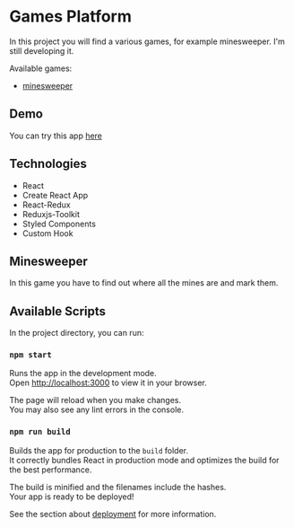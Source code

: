 # Games Platform
In this project you will find a various games, for example minesweeper.
I'm still developing it.

Available games:
- [minesweeper](##Minesweeper)

## Demo

You can try this app [here](https://kmarciniszyn.github.io/games-react/)

## Technologies
- React
- Create React App
- React-Redux
- Reduxjs-Toolkit
- Styled Components
- Custom Hook
## Minesweeper

In this game you have to find out where all the mines are and mark them.

## Available Scripts

In the project directory, you can run:

### `npm start`

Runs the app in the development mode.\
Open [http://localhost:3000](http://localhost:3000) to view it in your browser.

The page will reload when you make changes.\
You may also see any lint errors in the console.

### `npm run build`

Builds the app for production to the `build` folder.\
It correctly bundles React in production mode and optimizes the build for the best performance.

The build is minified and the filenames include the hashes.\
Your app is ready to be deployed!

See the section about [deployment](https://facebook.github.io/create-react-app/docs/deployment) for more information.